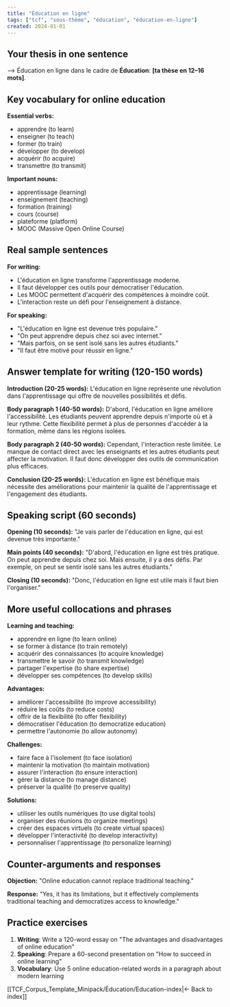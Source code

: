 ```yaml
---
title: "Éducation en ligne"
tags: ["tcf", "sous-thème", "éducation", "éducation-en-ligne"]
created: 2024-01-01
---
```


## Your thesis in one sentence
⟶ Éducation en ligne dans le cadre de **Éducation**: __[ta thèse en 12–16 mots]__.

## Key vocabulary for online education

**Essential verbs:**
- apprendre (to learn)
- enseigner (to teach)
- former (to train)
- développer (to develop)
- acquérir (to acquire)
- transmettre (to transmit)

**Important nouns:**
- apprentissage (learning)
- enseignement (teaching)
- formation (training)
- cours (course)
- plateforme (platform)
- MOOC (Massive Open Online Course)

## Real sample sentences

**For writing:**
- L'éducation en ligne transforme l'apprentissage moderne.
- Il faut développer ces outils pour démocratiser l'éducation.
- Les MOOC permettent d'acquérir des compétences à moindre coût.
- L'interaction reste un défi pour l'enseignement à distance.

**For speaking:**
- "L'éducation en ligne est devenue très populaire."
- "On peut apprendre depuis chez soi avec internet."
- "Mais parfois, on se sent isolé sans les autres étudiants."
- "Il faut être motivé pour réussir en ligne."

## Answer template for writing (120-150 words)

**Introduction (20-25 words):**
L'éducation en ligne représente une révolution dans l'apprentissage qui offre de nouvelles possibilités et défis.

**Body paragraph 1 (40-50 words):**
D'abord, l'éducation en ligne améliore l'accessibilité. Les étudiants peuvent apprendre depuis n'importe où et à leur rythme. Cette flexibilité permet à plus de personnes d'accéder à la formation, même dans les régions isolées.

**Body paragraph 2 (40-50 words):**
Cependant, l'interaction reste limitée. Le manque de contact direct avec les enseignants et les autres étudiants peut affecter la motivation. Il faut donc développer des outils de communication plus efficaces.

**Conclusion (20-25 words):**
L'éducation en ligne est bénéfique mais nécessite des améliorations pour maintenir la qualité de l'apprentissage et l'engagement des étudiants.

## Speaking script (60 seconds)

**Opening (10 seconds):**
"Je vais parler de l'éducation en ligne, qui est devenue très importante."

**Main points (40 seconds):**
"D'abord, l'éducation en ligne est très pratique. On peut apprendre depuis chez soi. Mais ensuite, il y a des défis. Par exemple, on peut se sentir isolé sans les autres étudiants."

**Closing (10 seconds):**
"Donc, l'éducation en ligne est utile mais il faut bien l'organiser."

## More useful collocations and phrases

**Learning and teaching:**
- apprendre en ligne (to learn online)
- se former à distance (to train remotely)
- acquérir des connaissances (to acquire knowledge)
- transmettre le savoir (to transmit knowledge)
- partager l'expertise (to share expertise)
- développer ses compétences (to develop skills)

**Advantages:**
- améliorer l'accessibilité (to improve accessibility)
- réduire les coûts (to reduce costs)
- offrir de la flexibilité (to offer flexibility)
- démocratiser l'éducation (to democratize education)
- permettre l'autonomie (to allow autonomy)

**Challenges:**
- faire face à l'isolement (to face isolation)
- maintenir la motivation (to maintain motivation)
- assurer l'interaction (to ensure interaction)
- gérer la distance (to manage distance)
- préserver la qualité (to preserve quality)

**Solutions:**
- utiliser les outils numériques (to use digital tools)
- organiser des réunions (to organize meetings)
- créer des espaces virtuels (to create virtual spaces)
- développer l'interactivité (to develop interactivity)
- personnaliser l'apprentissage (to personalize learning)

## Counter-arguments and responses

**Objection:** "Online education cannot replace traditional teaching."

**Response:** "Yes, it has its limitations, but it effectively complements traditional teaching and democratizes access to knowledge."

## Practice exercises

1. **Writing**: Write a 120-word essay on "The advantages and disadvantages of online education"
2. **Speaking**: Prepare a 60-second presentation on "How to succeed in online learning"
3. **Vocabulary**: Use 5 online education-related words in a paragraph about modern learning

[[TCF_Corpus_Template_Minipack/Éducation/Education-index|← Back to index]]